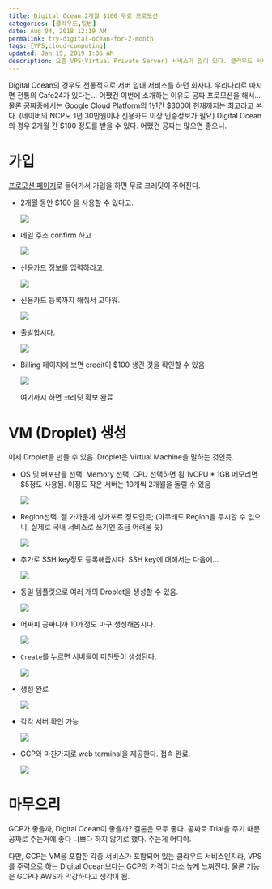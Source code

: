 ```yaml
---
title: Digital Ocean 2개월 $100 무료 프로모션
categories: [클라우드,일반]
date: Aug 04, 2018 12:19 AM
permalink: try-digital-ocean-for-2-month
tags: [VPS,cloud-computing]
updated: Jan 15, 2019 1:36 AM
description: 요즘 VPS(Virtual Private Server) 서비스가 많이 있다. 클라우드 서비스는 Amazon의 AWS가 강자였는데, Google의 Google Cloud Platform, Microsoft의 Azure등도 점유율을 많이 올리고 있다. 우리나라에도 SK텔레콤의 T cloud biz, KT의 U cloud biz, 네이버의 Naver Cloud Platform등 서비스를 많이 하고 있음.
---
```

Digital Ocean의 경우도 전통적으로 서버 임대 서비스를 하던 회사다. 우리나라로 따지면 전통의 Cafe24가 있다는... 어쨌건 이번에 소개하는 이유도 공짜 프로모션을 해서... 물론 공짜중에서는 Google Cloud Platform의  1년간 $300이 현재까지는 최고라고 본다. (네이버의 NCP도 1년 30만원이나 신용카드 이상 인증정보가 필요) Digital Ocean의 경우 2개월 간 $100 정도를 받을 수 있다. 어쨌건 공짜는 많으면 좋으니.

# 가입

[프로모션 페이지](http://try.digitalocean.com/performance)로 들어가서 가입을 하면 무료 크레딧이 주어진다.

- 2개월 동안 $100 을 사용할 수 있다고.

    ![](/images/Capture2018-07-13at12-1b78122a-78cb-4310-ab5c-1e2db6bb4392.32.54PM.jpg)

- 메일 주소 confirm 하고

    ![](/images/Capture2018-07-13at12-a29f9c43-16bf-4b32-99ae-9ea23147ee08.33.30PM.jpg)

- 신용카드 정보를 입력하라고.

    ![](/images/Capture2018-07-13at12-4657c20e-12c7-4de2-8e49-ddd8e9e4fcfb.34.55PM.jpg)

- 신용카드 등록까지 해줘서 고마워.

    ![](/images/Capture2018-07-13at12-9f13df79-824b-4ef8-add2-989830a58cf7.36.16PM.jpg)

- 출발합시다.

    ![](/images/Capture2018-07-13at12-27088aa8-2956-47d1-a516-2a22340b963a.36.21PM.jpg)

- Billing 페이지에 보면 credit이 $100 생긴 것을 확인할 수 있음

    ![](/images/Capture2018-07-13at1-6e4489be-1b54-4413-9e19-80c0e0ab1c18.35.26PM.jpg)

    여기까지 하면 크레딧 확보 완료

# VM (Droplet) 생성

이제 Droplet을 만들 수 있음. Droplet은 Virtual Machine을 말하는 것인듯.

- OS 및 배포판을 선택, Memory 선택, CPU 선택하면 됨
1vCPU * 1GB 메모리면 $5정도 사용됨. 이정도 작은 서버는 10개씩 2개월을 돌릴 수 있음

    ![](/images/Capture2018-07-13at1-f4ec8311-8845-4fdc-aa09-e9d572f91352.56.34PM.jpg)

- Region선택. 젤 가까운게 싱가포르 정도인듯; (아무래도 Region을 무시할 수 없으니, 실제로 국내 서비스로 쓰기엔 조금 어려울 듯)

    ![](/images/Capture2018-07-13at2-58eb78e1-4eaf-4208-8107-200f044799ef.04.51PM.jpg)

- 추가로 SSH key정도 등록해줍시다. SSH key에 대해서는 다음에...

    ![](/images/Capture2018-07-13at2-4083173d-61a2-4ac6-b338-b7f95d0d306a.01.12PM.jpg)

- 동일 템플릿으로 여러 개의 Droplet을 생성할 수 있음.

    ![](/images/Capture2018-07-13at2-8d6d389d-493d-42f2-a7a4-fd56e828e9dc.05.17PM.jpg)

- 어짜피 공짜니까 10개정도 마구 생성해봅시다.

    ![](/images/Capture2018-07-13at2-e66a6246-9cea-4190-867d-a0619960dc58.05.25PM.jpg)

- `Create`를 누르면 서버들이 미친듯이 생성된다.

    ![](/images/Capture2018-07-13at2-f93c5c8b-2952-4a63-a272-99cf05a691ce.05.37PM.jpg)

- 생성 완료

    ![](/images/Capture2018-07-13at2-0e28ea73-688c-4466-9971-fcd8798fe1f5.09.52PM.jpg)

- 각각 서버 확인 가능

    ![](/images/Capture2018-07-13at2-b1a4c452-cce3-46bc-a243-87c5f588fc3f.10.11PM.jpg)

- GCP와 마찬가지로 web terminal을 제공한다. 접속 완료.

    ![](/images/Capture2018-07-13at2-6701ea2b-b00d-482c-9ff5-858357278527.10.50PM.jpg)

# 마무으리

GCP가 좋을까, Digital Ocean이 좋을까? 결론은 모두 좋다. 공짜로 Trial을 주기 때문. 공짜로 주는거에 좋다 나쁘다 하지 않기로 했다. 주는게 어디야.

다만, GCP는 VM을 포함한 각종 서비스가 포함되어 있는 클라우드 서비스인지라, VPS를 주력으로 하는 Digital Ocean보다는 GCP의 가격이 다소 높게 느껴진다. 물론 기능은 GCP나 AWS가 막강하다고 생각이 됨.
